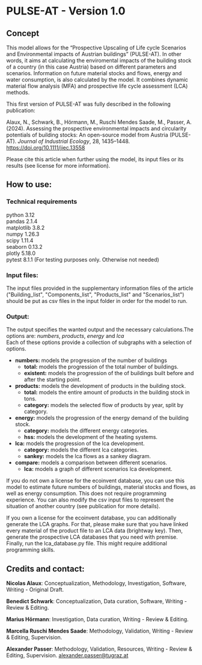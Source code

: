 # PULSE-AT - Version 1.0

## Concept
This model allows for the “Prospective Upscaling of Life cycle Scenarios and Environmental impacts of Austrian buildings” (PULSE-AT). In other words, it aims at calculating the enviromental impacts of the building stock of a country (in this case Austria) based on different parameters and scenarios. Information on future material stocks and flows, energy and water consumption, is also calculated by the model. It combines dynamic material flow analysis (MFA) and prospective life cycle assessment (LCA) methods.

This first version of PULSE-AT was fully described in the following publication:

Alaux, N., Schwark, B., Hörmann, M., Ruschi Mendes Saade, M., Passer, A. (2024). Assessing the prospective environmental impacts and circularity potentials of building stocks: An open-source model from Austria (PULSE-AT). _Journal of Industrial Ecology_, 28, 1435–1448. https://doi.org/10.1111/jiec.13558

Please cite this article when further using the model, its input files or its results (see license for more information).

## How to use:
### Technical requirements
python 3.12\
pandas 2.1.4\
matplotlib 3.8.2\
numpy 1.26.3\
scipy 1.11.4\
seaborn 0.13.2\
plotly 5.18.0\
pytest 8.1.1 (For testing purposes only. Otherwise not needed)

### Input files:
The input files provided in the supplementary information files of the article ("Building_list", "Components_list", "Products_list" and "Scenarios_list") should be put as csv files in the input folder in order for the model to run.

### Output:
The output specifies the wanted output and the necessary calculations.The options are: _numbers_, _products_, _energy_ and _lca_ <br />
Each of these options provide a collection of subgraphs with a selection of options.<br />
- **numbers:** models the progression of the number of buildings
    - **total:** models the progression of the total number of buildings.
    - **existent:** models the progression of the of buildings built before and after the starting point.
- **products:** models the development of products in the building stock.
    - **total:** models the entire amount of products in the building stock in tons.
    - **category:** models the selected flow of products by year, split by category.
- **energy:** models the progression of the energy demand of the building stock.
    - **category:** models the different energy categories.
    - **hss:** models the development of the heating systems.
- **lca:** models the progression of the lca development.
    - **category:** models the different lca categories.
    - **sankey:** models the lca flows as a sankey diagram.
- **compare:** models a comparison between different scenarios.
    - **lca:** models a graph of different scenarios lca development.

If you do not own a license for the ecoinvent database, you can use this model to estimate future numbers of buildings, material stocks and flows, as well as energy consumption. This does not require programming experience. You can also modify the csv input files to represent the situation of another country (see publication for more details).

If you own a license for the ecoinvent database, you can additionally generate the LCA graphs. For that, please make sure that you have linked every material of the product file to an LCA data (brightway key). Then, generate the prospective LCA databases that you need with premise. Finally, run the lca_database.py file. This might require additional programming skills.

## Credits and contact: 

**Nicolas Alaux**: Conceptualization, Methodology, Investigation, Software, Writing - Original Draft. 

**Benedict Schwark**: Conceptualization, Data curation, Software, Writing - Review & Editing. 

**Marius Hörmann**: Investigation, Data curation, Writing - Review & Editing. 

**Marcella Ruschi Mendes Saade**: Methodology, Validation, Writing - Review & Editing, Supervision. 

**Alexander Passer**: Methodology, Validation, Resources, Writing - Review & Editing, Supervision. <a href="mailto:alexander.passer@tugraz.at">alexander.passer@tugraz.at</a><br />

